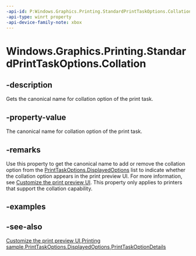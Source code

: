 ```yaml
---
-api-id: P:Windows.Graphics.Printing.StandardPrintTaskOptions.Collation
-api-type: winrt property
-api-device-family-note: xbox
---
```


<!-- Property syntax
public string Collation { get; }
-->

# Windows.Graphics.Printing.StandardPrintTaskOptions.Collation

## -description
Gets the canonical name for collation option of the print task.

## -property-value
The canonical name for collation option of the print task.

## -remarks
Use this property to get the canonical name to add or remove the collation option from the [PrintTaskOptions.DisplayedOptions](printtaskoptions_displayedoptions.md) list to indicate whether the collation option appears in the print preview UI. For more information, see [Customize the print preview UI](https://docs.microsoft.com/windows/uwp/devices-sensors/customize-the-print-preview-ui). This property only applies to printers that support the collation capability.

## -examples

## -see-also
[Customize the print preview UI](https://docs.microsoft.com/windows/uwp/devices-sensors/customize-the-print-preview-ui),[Printing sample](https://github.com/Microsoft/Windows-universal-samples/tree/master/Samples/Printing),[PrintTaskOptions.DisplayedOptions](printtaskoptions_displayedoptions.md),[PrintTaskOptionDetails](../windows.graphics.printing.optiondetails/printtaskoptiondetails.md)